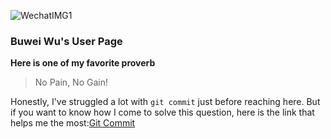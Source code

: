![WechatIMG1](https://user-images.githubusercontent.com/72898953/191864812-160194fe-f70b-429e-9b17-39827a965811.jpeg)
### Buwei Wu's User Page
**Here is one of my favorite proverb**
> No Pain, No Gain!

Honestly, I've struggled a lot with `git commit` just before reaching here.
But if you want to know how I come to solve this question, here is the link that helps me the most:[Git Commit](https://learn.sourcegraph.com/how-to-commit-code-to-a-git-repository-with-visual-studio-code)
